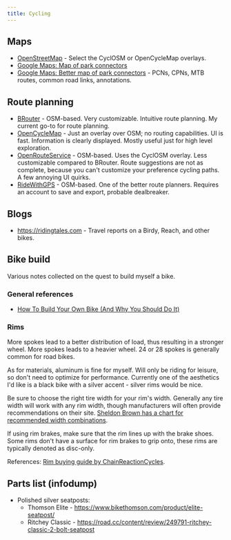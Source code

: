```yaml
---
title: Cycling
---
```

## Maps

- [OpenStreetMap](https://www.openstreetmap.org/) - Select the CyclOSM or OpenCycleMap overlays.
- [Google Maps: Map of park connectors](https://www.google.com/maps/d/u/0/viewer?msa=0&dg=feature&mid=1wpVo946QUwM2HM4MvNmvr2UdYG0&ll=1.4152748545020726%2C103.8337928146973&z=13)
- [Google Maps: Better map of park connectors](https://www.google.com/maps/d/u/0/viewer?mid=1d-f3wTmqM3jmT7C1LtTzorsRbGw&shorturl=1&ll=1.333225619549455%2C103.93625551620613&z=15) - PCNs, CPNs, MTB routes, common road links, annotations.

## Route planning

- [BRouter](https://brouter.de/brouter-web/) - OSM-based. Very customizable. Intuitive route planning. My current go-to for route planning.
- [OpenCycleMap](https://www.opencyclemap.org/) - Just an overlay over OSM; no routing capabilities. UI is fast. Information is clearly displayed. Mostly useful just for high level exploration.
- [OpenRouteService](https://maps.openrouteservice.org) - OSM-based. Uses the CyclOSM overlay. Less customizable compared to BRouter. Route suggestions are not as complete, because you can't customize your preference cycling paths. A few annoying UI quirks.
- [RideWithGPS](https://ridewithgps.com/routes/new) - OSM-based. One of the better route planners. Requires an account to save and export, probable dealbreaker.

## Blogs

- https://ridingtales.com - Travel reports on a Birdy, Reach, and other bikes.

## Bike build

Various notes collected on the quest to build myself a bike.

### General references

- [How To Build Your Own Bike (And Why You Should Do It)](https://www.icebike.org/build-your-own-bike/)

### Rims

More spokes lead to a better distribution of load, thus resulting in a stronger wheel. More spokes leads to a heavier wheel. 24 or 28 spokes is generally common for road bikes.

As for materials, aluminum is fine for myself. Will only be riding for leisure, so don't need to optimize for performance. Currently one of the aesthetics I'd like is a black bike with a silver accent - silver rims would be nice.

Be sure to choose the right tire width for your rim's width. Generally any tire width will work with any rim width, though manufacturers will often provide recommendations on their site. [Sheldon Brown has a chart for recommended width combinations](https://www.sheldonbrown.com/tire-sizing.html#width).

If using rim brakes, make sure that the rim lines up with the brake shoes. Some rims don't have a surface for rim brakes to grip onto, these rims are typically denoted as disc-only.

References: [Rim buying guide by ChainReactionCycles](https://hub.chainreactioncycles.com/buying-guides/wheels-and-tyres/rims-buying-guide/).

## Parts list (infodump)

- Polished silver seatposts:
    - Thomson Elite - https://www.bikethomson.com/product/elite-seatpost/
    - Ritchey Classic - https://road.cc/content/review/249791-ritchey-classic-2-bolt-seatpost
